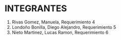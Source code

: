 # INTEGRANTES

1. Rivas Gomez, Manuela, Requerimiento 4
2. Londoño Bonilla, Diego Alejandro, Requerimiento 5
3. Nieto Martinez, Lucas Ramon, Requerimiento 6
